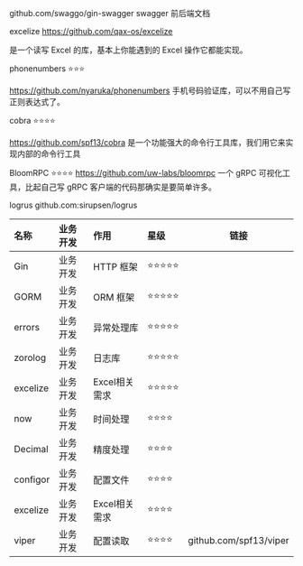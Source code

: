 github.com/swaggo/gin-swagger swagger 前后端文档

excelize
https://github.com/qax-os/excelize

是一个读写 Excel 的库，基本上你能遇到的 Excel 操作它都能实现。

phonenumbers ⭐️⭐️⭐️

https://github.com/nyaruka/phonenumbers 手机号码验证库，可以不用自己写正则表达式了。

cobra ⭐️⭐️⭐️⭐️

https://github.com/spf13/cobra 是一个功能强大的命令行工具库，我们用它来实现内部的命令行工具

BloomRPC ⭐️⭐️⭐️⭐️
https://github.com/uw-labs/bloomrpc  一个 gRPC 可视化工具，比起自己写 gRPC 客户端的代码那确实是要简单许多。

logrus github.com:sirupsen/logrus

| 名称       | 业务开发 | 作用        | 星级    | 链接                     |
|:---------|:-----|:----------|:------|------------------------|
| Gin      | 业务开发 | HTTP 框架   | ⭐⭐⭐⭐⭐ |                        |
| GORM     | 业务开发 | ORM 框架    | ⭐⭐⭐⭐⭐ |                        |
| errors   | 业务开发 | 异常处理库     | ⭐⭐⭐⭐⭐ |                        |
| zorolog  | 业务开发 | 日志库       | ⭐⭐⭐⭐⭐ |                        |
| excelize | 业务开发 | Excel相关需求 | ⭐⭐⭐⭐⭐ |                        |
| now      | 业务开发 | 时间处理      | ⭐⭐⭐⭐  |                        |
| Decimal  | 业务开发 | 精度处理      | ⭐⭐⭐⭐  |                        |
| configor | 业务开发 | 配置文件      | ⭐⭐⭐⭐  |                        |
| excelize | 业务开发 | Excel相关需求 | ⭐⭐⭐⭐  |                        |
| viper    | 业务开发 | 配置读取      | ⭐⭐⭐⭐  | github.com/spf13/viper |



